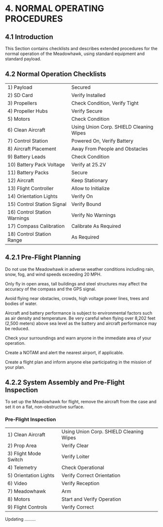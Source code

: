# 4. NORMAL OPERATING PROCEDURES

## **4.1 Introduction**

This Section contains checklists and describes extended procedures for the normal operation of the Meadowhawk, using standard equipment and standard payload.

## **4.2 Normal Operation Checklists**

|                              |                                         |
| ---------------------------- | --------------------------------------- |
| 1) Payload                   | Secured                                 |
| 2) SD Card                   | Verify Installed                        |
| 3) Propellers                | Check Condition, Verify Tight           |
| 4) Propeller Hubs            | Verify Secure                           |
| 5) Motors                    | Check Condition                         |
| 6) Clean Aircraft            | Using Union Corp. SHIELD Cleaning Wipes |
| 7) Control Station           | Powered On, Verify Battery              |
| 8) Aircraft Placement        | Away From People and Obstacles          |
| 9) Battery Leads             | Check Condition                         |
| 10) Battery Pack Voltage     | Verify at 25.2V                         |
| 11) Battery Packs            | Secure                                  |
| 12) Aircraft                 | Keep Stationary                         |
| 13) Flight Controller        | Allow to Initialize                     |
| 14) Orientation Lights       | Verify On                               |
| 15) Control Station Signal   | Verify Bound                            |
| 16) Control Station Warnings | Verify No Warnings                      |
| 17) Compass Calibration      | Calibrate As Required                   |
| 18) Control Station Range    | As Required                             |

## **4.2.1 Pre-Flight Planning**

Do not use the Meadowhawk in adverse weather conditions including rain, snow, fog, and wind speeds exceeding 20 MPH.&#x20;

Only fly in open areas, tall buildings and steel structures may affect the accuracy of the compass and the GPS signal.

Avoid flying near obstacles, crowds, high voltage power lines, trees and bodies of water.

Aircraft and battery performance is subject to environmental factors such as air density and temperature. Be very careful when flying over 8,202 feet (2,500 meters) above sea level as the battery and aircraft performance may be reduced.

Check your surroundings and warn anyone in the immediate area of your operation.&#x20;

Create a NOTAM and alert the nearest airport, if applicable.

Create a flight plan and inform anyone else participating in the mission of your plan.

## **4.2.2 System Assembly and Pre-Flight Inspection**

To set up the Meadowhawk for flight, remove the aircraft from the case and set it on a flat, non-obstructive surface.

### **Pre-Flight Inspection**

|                       |                                         |
| --------------------- | --------------------------------------- |
| 1) Clean Aircraft     | Using Union Corp. SHIELD Cleaning Wipes |
| 2) Prop Area          | Verify Clear                            |
| 3) Flight Mode Switch | Verify Loiter                           |
| 4) Telemetry          | Check Operational                       |
| 5) Orientation Lights | Verify Correct Orientation              |
| 6) Video              | Verify Reception                        |
| 7) Meadowhawk         | Arm                                     |
| 8) Motors             | Start and Verify Operation              |
| 9) Flight Controls    | Verify Correct                          |

Updating .........

